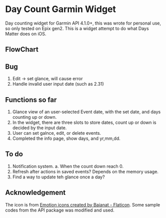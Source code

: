# Day Count Garmin Widget
Day counting widget for Garmin API 4.1.0+, this was wrote for personal use, so only tested on Epix gen2. This is a widget attempt to do what Days Matter does on iOS. 

## FlowChart

## Bug
1. Edit -> set glance, will cause error
2. Handle invalid user input date (such as 2.31)

## Functions so far
1. Glance view of an user-selected Event date, with the set date, and days counting up or down.
2. In the widget, there are three slots to store dates, count up or down is decided by the input date.
3. User can set galnce, edit, or delete events.
2. Completed the info page, show days, and yr,mm,dd.

## To do
1. Notification system.
    a. When the count down reach 0.
2. Refresh after actions in saved events? Depends on the memory usage.
3. Find a way to update teh glance once a day?

## Acknowledgement 
The icon is from <a href="https://www.flaticon.com/free-icons/emotion" title="emotion icons">Emotion icons created by Baianat - Flaticon</a>.
Some sample codes from the API package was modified and used.
